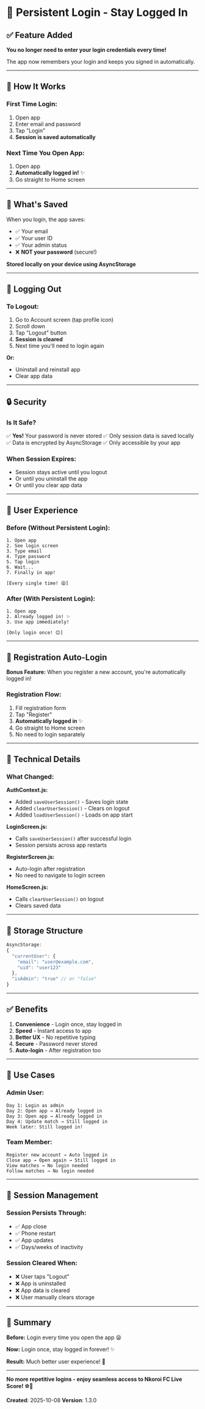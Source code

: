 # 🔐 Persistent Login - Stay Logged In

## ✅ Feature Added

**You no longer need to enter your login credentials every time!**

The app now remembers your login and keeps you signed in automatically.

---

## 🎯 How It Works

### First Time Login:
1. Open app
2. Enter email and password
3. Tap "Login"
4. **Session is saved automatically**

### Next Time You Open App:
1. Open app
2. **Automatically logged in!** ✨
3. Go straight to Home screen

---

## 🔄 What's Saved

When you login, the app saves:
- ✅ Your email
- ✅ Your user ID
- ✅ Your admin status
- ❌ **NOT your password** (secure!)

**Stored locally on your device using AsyncStorage**

---

## 🚪 Logging Out

### To Logout:
1. Go to Account screen (tap profile icon)
2. Scroll down
3. Tap "Logout" button
4. **Session is cleared**
5. Next time you'll need to login again

**Or:**
- Uninstall and reinstall app
- Clear app data

---

## 🔒 Security

### Is It Safe?
✅ **Yes!** Your password is never stored
✅ Only session data is saved locally
✅ Data is encrypted by AsyncStorage
✅ Only accessible by your app

### When Session Expires:
- Session stays active until you logout
- Or until you uninstall the app
- Or until you clear app data

---

## 📱 User Experience

### Before (Without Persistent Login):
```
1. Open app
2. See login screen
3. Type email
4. Type password
5. Tap login
6. Wait...
7. Finally in app!

[Every single time! 😫]
```

### After (With Persistent Login):
```
1. Open app
2. Already logged in! ✨
3. Use app immediately!

[Only login once! 😊]
```

---

## 🎯 Registration Auto-Login

**Bonus Feature:** When you register a new account, you're automatically logged in!

### Registration Flow:
1. Fill registration form
2. Tap "Register"
3. **Automatically logged in** ✨
4. Go straight to Home screen
5. No need to login separately

---

## 🔧 Technical Details

### What Changed:

**AuthContext.js:**
- Added `saveUserSession()` - Saves login state
- Added `clearUserSession()` - Clears on logout
- Added `loadUserSession()` - Loads on app start

**LoginScreen.js:**
- Calls `saveUserSession()` after successful login
- Session persists across app restarts

**RegisterScreen.js:**
- Auto-login after registration
- No need to navigate to login screen

**HomeScreen.js:**
- Calls `clearUserSession()` on logout
- Clears saved data

---

## 💾 Storage Structure

```javascript
AsyncStorage:
{
  "currentUser": {
    "email": "user@example.com",
    "uid": "user123"
  },
  "isAdmin": "true" // or "false"
}
```

---

## ✅ Benefits

1. **Convenience** - Login once, stay logged in
2. **Speed** - Instant access to app
3. **Better UX** - No repetitive typing
4. **Secure** - Password never stored
5. **Auto-login** - After registration too

---

## 🎯 Use Cases

### Admin User:
```
Day 1: Login as admin
Day 2: Open app → Already logged in
Day 3: Open app → Already logged in
Day 4: Update match → Still logged in
Week later: Still logged in!
```

### Team Member:
```
Register new account → Auto logged in
Close app → Open again → Still logged in
View matches → No login needed
Follow matches → No login needed
```

---

## 🔄 Session Management

### Session Persists Through:
- ✅ App close
- ✅ Phone restart
- ✅ App updates
- ✅ Days/weeks of inactivity

### Session Cleared When:
- ❌ User taps "Logout"
- ❌ App is uninstalled
- ❌ App data is cleared
- ❌ User manually clears storage

---

## 🎉 Summary

**Before:** Login every time you open the app 😫

**Now:** Login once, stay logged in forever! ✨

**Result:** Much better user experience! 🎯

---

**No more repetitive logins - enjoy seamless access to Nkoroi FC Live Score!** ⚽🔐

**Created**: 2025-10-08
**Version**: 1.3.0
